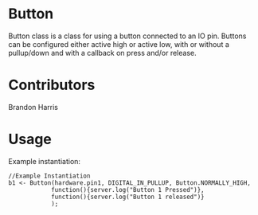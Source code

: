 Button
==============
Button class is a class for using a button connected to an IO pin. Buttons can be configured either active high or active low, with or without a pullup/down and with a callback on press and/or release.

Contributors
============
Brandon Harris

Usage
=====
Example instantiation:

```
//Example Instantiation
b1 <- Button(hardware.pin1, DIGITAL_IN_PULLUP, Button.NORMALLY_HIGH,
            function(){server.log("Button 1 Pressed")},
            function(){server.log("Button 1 released")}
            );
```
